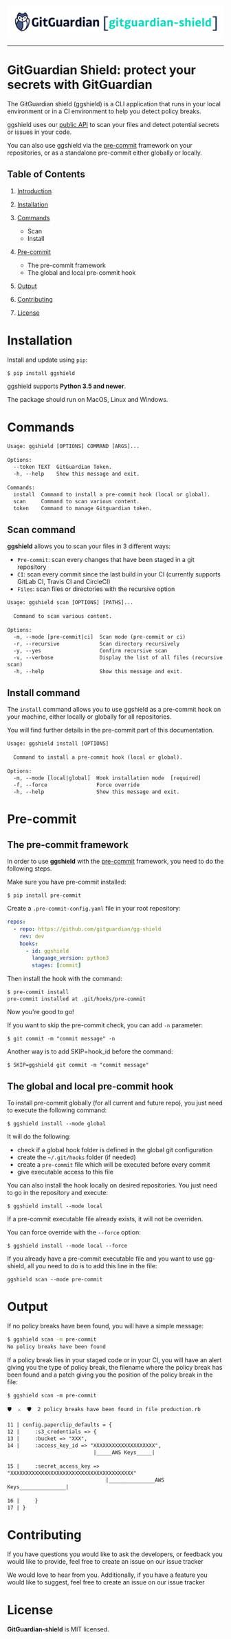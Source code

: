 <img src="doc/logo.svg">

---

# GitGuardian Shield: protect your secrets with GitGuardian

The GitGuardian shield (ggshield) is a CLI application that runs in your local environment
or in a CI environment to help you detect policy breaks.

ggshield uses our [public API](https://api.gitguardian.com/doc) to scan your files and detect potential secrets or issues in your code.

You can also use ggshield via the [pre-commit](https://pre-commit.com/) framework on your repositories, or as a standalone pre-commit either globally or locally.

## Table of Contents

1. [Introduction](#introduction)
2. [Installation](#installation)
3. [Commands](#commands)

   - Scan
   - Install

4. [Pre-commit](#pre-commit)

   - The pre-commit framework
   - The global and local pre-commit hook

5. [Output](#output)
6. [Contributing](#contributing)
7. [License](#license)

# Installation

Install and update using `pip`:

```shell
$ pip install ggshield
```

ggshield supports **Python 3.5 and newer**.

The package should run on MacOS, Linux and Windows.

# Commands

```shell
Usage: ggshield [OPTIONS] COMMAND [ARGS]...

Options:
  --token TEXT  GitGuardian Token.
  -h, --help    Show this message and exit.

Commands:
  install  Command to install a pre-commit hook (local or global).
  scan     Command to scan various content.
  token    Command to manage Gitguardian token.
```

## Scan command

**ggshield** allows you to scan your files in 3 different ways:

- `Pre-commit`: scan every changes that have been staged in a git repository
- `CI`: scan every commit since the last build in your CI (currently supports GitLab CI, Travis CI and CircleCI)
- `Files`: scan files or directories with the recursive option

```shell
Usage: ggshield scan [OPTIONS] [PATHS]...

  Command to scan various content.

Options:
  -m, --mode [pre-commit|ci]  Scan mode (pre-commit or ci)
  -r, --recursive             Scan directory recursively
  -y, --yes                   Confirm recursive scan
  -v, --verbose               Display the list of all files (recursive scan)
  -h, --help                  Show this message and exit.
```

## Install command

The `install` command allows you to use ggshield as a pre-commit hook on your machine, either locally or globally for all repositories.

You will find further details in the pre-commit part of this documentation.

```shell
Usage: ggshield install [OPTIONS]

  Command to install a pre-commit hook (local or global).

Options:
  -m, --mode [local|global]  Hook installation mode  [required]
  -f, --force                Force override
  -h, --help                 Show this message and exit.
```

# Pre-commit

## The pre-commit framework

In order to use **ggshield** with the [pre-commit](https://pre-commit.com/) framework, you need to do the following steps.

Make sure you have pre-commit installed:

```shell
$ pip install pre-commit
```

Create a `.pre-commit-config.yaml` file in your root repository:

```yaml
repos:
  - repo: https://github.com/gitguardian/gg-shield
    rev: dev
    hooks:
      - id: ggshield
        language_version: python3
        stages: [commit]
```

Then install the hook with the command:

```shell
$ pre-commit install
pre-commit installed at .git/hooks/pre-commit
```

Now you're good to go!

If you want to skip the pre-commit check, you can add `-n` parameter:

```shell
$ git commit -m "commit message" -n
```

Another way is to add SKIP=hook_id before the command:

```shell
$ SKIP=ggshield git commit -m "commit message"
```

## The global and local pre-commit hook

To install pre-commit globally (for all current and future repo), you just need to execute the following command:

```shell
$ ggshield install --mode global
```

It will do the following:

- check if a global hook folder is defined in the global git configuration
- create the `~/.git/hooks` folder (if needed)
- create a `pre-commit` file which will be executed before every commit
- give executable access to this file

You can also install the hook locally on desired repositories.
You just need to go in the repository and execute:

```shell
$ ggshield install --mode local
```

If a pre-commit executable file already exists, it will not be overriden.

You can force override with the `--force` option:

```shell
$ ggshield install --mode local --force
```

If you already have a pre-commit executable file and you want to use gg-shield,
all you need to do is to add this line in the file:

```shell
ggshield scan --mode pre-commit
```

# Output

If no policy breaks have been found, you will have a simple message:

```bash
$ ggshield scan -m pre-commit
No policy breaks have been found
```

If a policy break lies in your staged code or in your CI,
you will have an alert giving you the type of policy break,
the filename where the policy break has been found and a patch
giving you the position of the policy break in the file:

```shell
$ ggshield scan -m pre-commit

🛡️  ⚔️  🛡️  2 policy breaks have been found in file production.rb

11 | config.paperclip_defaults = {
12 |     :s3_credentials => {
13 |     :bucket => "XXX",
14 |     :access_key_id => "XXXXXXXXXXXXXXXXXXXX",
                            |_____AWS Keys_____|

15 |     :secret_access_key => "XXXXXXXXXXXXXXXXXXXXXXXXXXXXXXXXXXXXXXXX"
                                |_______________AWS Keys_______________|

16 |     }
17 | }
```

# Contributing

If you have questions you would like to ask the developers,
or feedback you would like to provide,
feel free to create an issue on our issue tracker

We would love to hear from you.
Additionally, if you have a feature you would like to suggest,
feel free to create an issue on our issue tracker

# License

**GitGuardian-shield** is MIT licensed.
